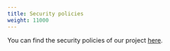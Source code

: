 ```yaml
---
title: Security policies
weight: 11000
---
```


You can find the security policies of our project [here](https://github.com/openclarity/kubeclarity/blob/main/SECURITY.md).